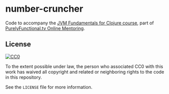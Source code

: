 # number-cruncher

Code to accompany the [JVM Fundamentals for Clojure
course][course], part of [PurelyFunctional.tv Online
Mentoring][mentoring].

[course]: https://purelyfunctional.tv/courses/jvm-clojure/
[mentoring]: https://purelyfunctional.tv/

## License

[![CC0](http://i.creativecommons.org/p/zero/1.0/88x31.png)](http://creativecommons.org/publicdomain/zero/1.0/)

To the extent possible under law, the person who associated CC0 with
this work has waived all copyright and related or neighboring rights
to the code in this repository.

See the `LICENSE` file for more information.
